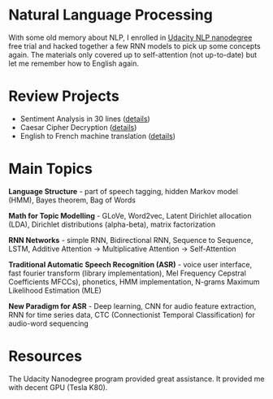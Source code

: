 # Natural Language Processing

With some old memory about NLP, I enrolled in [Udacity NLP nanodegree](https://www.udacity.com/course/natural-language-processing-nanodegree--nd892) free trial and hacked together a few RNN models to pick up some concepts again. The materials only covered up to self-attention (not up-to-date) but let me remember how to English again. 

# Review Projects

- Sentiment Analysis in 30 lines ([details](1_Movie_Review_Analysis))
- Caesar Cipher Decryption ([details](2_Caesar_Cipher))
- English to French machine translation ([details](3_English_to_French))

# Main Topics

**Language Structure** - part of speech tagging, hidden Markov model (HMM), Bayes theorem, Bag of Words

**Math for Topic Modelling** - GLoVe, Word2vec, Latent Dirichlet allocation (LDA), Dirichlet distributions (alpha-beta), matrix factorization

**RNN Networks** - simple RNN, Bidirectional RNN, Sequence to Sequence, LSTM, Additive Attention -> Multiplicative Attention -> Self-Attention

**Traditional Automatic Speech Recognition (ASR)** - voice user interface, fast fourier transform (library implementation), Mel Frequency Cepstral Coefficients MFCCs), phonetics, HMM implementation, N-grams Maximum Likelihood Estimation (MLE)

**New Paradigm for ASR** - Deep learning, CNN for audio feature extraction, RNN for time series data, CTC (Connectionist Temporal Classification) for audio-word sequencing

# Resources

The Udacity Nanodegree program provided great assistance. It provided me with decent GPU (Tesla K80).
